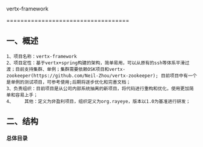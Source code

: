 vertx-framework

===================================
## 一、概述
	1、项目名称：vertx-framework
	2、项目定性：基于vertx+spring构建的架构，简单易用，可以从原有的ssh等体系平滑过渡；目前支持集群、单例；集群需要依赖OSK项目和vertx-zookeeper(https://github.com/Neil-Zhou/vertx-zookeeper); 目前项目中有一个是单例的测试项目，可参考使用;后期将逐步优化和完善文档；
	3、负责组织：目前项目是从公司内部系统抽离的新项目，将代码进行重构和优化，使用更加简单和容易上手；
	4、    其他：定义为非盈利项目，组织定义为org.rayeye，版本以1.0为基准进行研发；

## 二、结构
#### 总体目录
	
  
